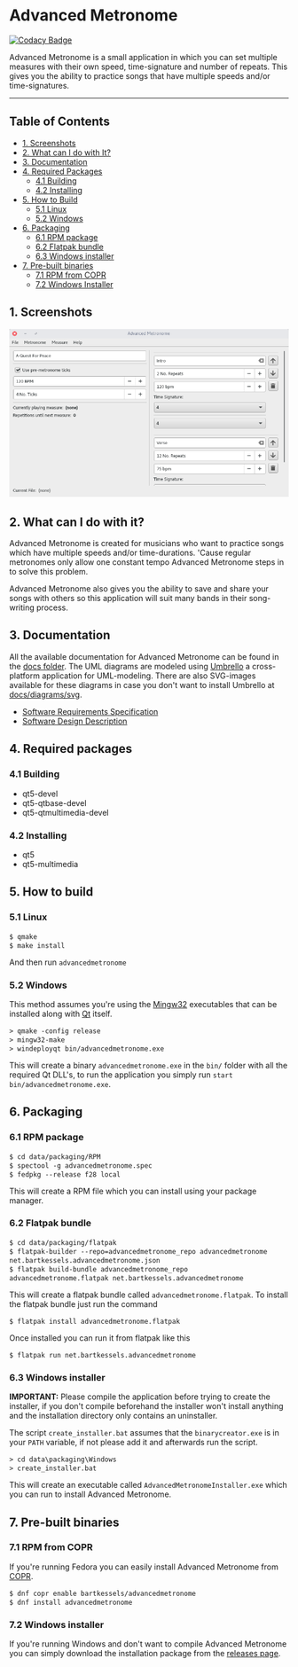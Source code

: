 # Advanced Metronome

[![Codacy Badge](https://api.codacy.com/project/badge/Grade/0edd81b87252410c8e0d8683cd54f7e0)](https://app.codacy.com/manual/bartkessels/AdvancedMetronome?utm_source=github.com&utm_medium=referral&utm_content=bartkessels/AdvancedMetronome&utm_campaign=Badge_Grade_Settings)

Advanced Metronome is a small application in which you can set multiple measures with their own speed, time-signature and number of repeats.
This gives you the ability to practice songs that have multiple speeds and/or time-signatures.

---

## Table of Contents

- [1. Screenshots](#1-screenshots)
- [2. What can I do with It?](#2-what-can-i-do-with-it)
- [3. Documentation](#3-documentation)
- [4. Required Packages](#4-required-packages)
	+ [4.1 Building](#41-building)
	+ [4.2 Installing](#42-installing)
- [5. How to Build](#5-how-to-build)
	+ [5.1 Linux](#51-linux)
	+ [5.2 Windows](#52-windows)
- [6. Packaging](#6-packaging)
	+ [6.1 RPM package](#61-rpm-package)
	+ [6.2 Flatpak bundle](#62-flatpak-bundle)
	+ [6.3 Windows installer](#63-windows-installer)
- [7. Pre-built binaries](#7-pre---built-binaries)
	+ [7.1 RPM from COPR](#71-rpm-from-copr)
	+ [7.2 Windows Installer](#72-windows-installer)

## 1. Screenshots

![Advanced Metronome mainwindow](data/screenshots/mainwindow.png)

## 2. What can I do with it?

Advanced Metronome is created for musicians who want to practice songs which have multiple
speeds and/or time-durations. 'Cause regular metronomes only allow one constant tempo Advanced Metronome
steps in to solve this problem.

Advanced Metronome also gives you the ability to save and share your songs with others so this application will
suit many bands in their song-writing process.

## 3. Documentation

All the available documentation for Advanced Metronome can be found in the [docs folder](docs). The UML diagrams are modeled using [Umbrello](https://umbrello.kde.org) a cross-platform application for UML-modeling. There are also SVG-images available for these diagrams in case you don't want to install Umbrello at [docs/diagrams/svg](docs/diagrams/svg).

- [Software Requirements Specification](docs/SRS.md)
- [Software Design Description](docs/SDD.md)

## 4. Required packages

### 4.1 Building

- qt5-devel
- qt5-qtbase-devel
- qt5-qtmultimedia-devel

### 4.2 Installing

- qt5
- qt5-multimedia

## 5. How to build

### 5.1 Linux

```
$ qmake
$ make install
```

And then run `advancedmetronome`

### 5.2 Windows

This method assumes you're using the [Mingw32](http://www.mingw.org/) executables that can be installed
along with [Qt](https://www.qt.io/download) itself.

```
> qmake -config release
> mingw32-make
> windeployqt bin/advancedmetronome.exe
```
This will create a binary `advancedmetronome.exe` in the `bin/` folder with all the required Qt DLL's,
to run the application you simply run `start bin/advancedmetronome.exe`.

## 6. Packaging

### 6.1 RPM package

```
$ cd data/packaging/RPM
$ spectool -g advancedmetronome.spec
$ fedpkg --release f28 local
```

This will create a RPM file which you can install using your package manager.

### 6.2 Flatpak bundle

```
$ cd data/packaging/flatpak
$ flatpak-builder --repo=advancedmetronome_repo advancedmetronome net.bartkessels.advancedmetronome.json
$ flatpak build-bundle advancedmetronome_repo advancedmetronome.flatpak net.bartkessels.advancedmetronome
```

This will create a flatpak bundle called `advancedmetronome.flatpak`. To install the flatpak bundle
just run the command

```
$ flatpak install advancedmetronome.flatpak
```

Once installed you can run it from flatpak like this

```
$ flatpak run net.bartkessels.advancedmetronome
```

### 6.3 Windows installer

__IMPORTANT:__ Please compile the application before trying to create the installer, if you don't compile beforehand the installer
won't install anything and the installation directory only contains an uninstaller.

The script `create_installer.bat` assumes that the `binarycreator.exe` is in your `PATH` variable, if not please
add it and afterwards run the script.

```
> cd data\packaging\Windows
> create_installer.bat
```

This will create an executable called `AdvancedMetronomeInstaller.exe` which you can run to install
Advanced Metronome.

## 7. Pre-built binaries

### 7.1 RPM from COPR

If you're running Fedora you can easily install Advanced Metronome from [COPR](https://copr.fedorainfracloud.org/coprs/bartkessels/advancedmetronome/).

```
$ dnf copr enable bartkessels/advancedmetronome
$ dnf install advancedmetronome
```

### 7.2 Windows installer

If you're running Windows and don't want to compile Advanced Metronome you can simply
download the installation package from the [releases page](https://github.com/bartkessels/AdvancedMetronome/releases).
